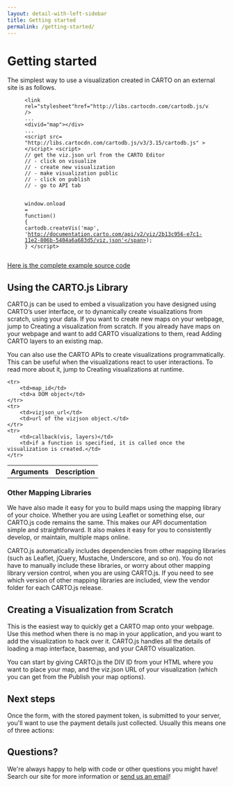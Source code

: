 ```yaml
---
layout: detail-with-left-sidebar
title: Getting started
permalink: /getting-started/
---
```




<h1 class="page-detail-heading">Getting started</h1>
<p class="page-sub-paragraph">The simplest way to use a visualization created in CARTO on an external site is as follows.</p>
<figure class="highlight">
	<pre><code class="language-html" data-lang="html"><span class="nt">&lt;link</span> <span class="na">rel=</span><span class="s">"stylesheet"</span><span class="na">href=</span><span class="s">"http://libs.cartocdn.com/cartodb.js/v3/3.15/themes/css/cartodb.css"</span> <span class="nt">/&gt;</span>
...
<span class="nt">&lt;div</span><span class="na">id=</span><span class="s">"map"</span><span class="nt">&gt;&lt;/div&gt;</span>
...
<span class="nt">&lt;script </span><span class="na">src=</span> <span class="s">"http://libs.cartocdn.com/cartodb.js/v3/3.15/cartodb.js"</span> <span class="nt">&gt;&lt;/script&gt;</span> <span class="nt">&lt;script&gt;</span> 
<span class="c1">// get the viz.json url from the CARTO Editor</span> 
<span class="c1">// - click on visualize</span> 
<span class="c1">// - create new visualization</span> 
<span class="c1">// - make visualization public</span> 
<span class="c1">// - click on publish</span> 
<span class="c1">// - go to API tab</span>
			
<span class="nb">window</span><span class="p">.</span><span class="nx">onload</span> <span class="o">=</span> <span class="kd">function</span><span class="p">()</span> <span class="p">{</span>
<span class="nx">cartodb</span><span class="p">.</span><span class="nx">createVis</span><span class="p">(</span><span class="s1">'map'</span><span class="p">,</span> <span class="s1">'http://documentation.carto.com/api/v2/viz/2b13c956-e7c1-11e2-806b-5404a6a683d5/viz.json'</span><span class="p">);</span>
<span class="p">}</span>
<span class="nt">&lt;/script&gt;</span>
		</code></pre>
</figure>

<p class="page-sub-paragraph"><a href="#">Here is the complete example source code</a></p>

<h2 class="page-detail-sub-heading">Using the CARTO.js Library</h2>

<p class="page-sub-paragraph">CARTO.js can be used to embed a visualization you have designed using CARTO’s user interface, or to dynamically create visualizations from scratch, using your data. If you want to create new maps on your webpage, jump to Creating a visualization from scratch. If you already have maps on your webpage and want to add CARTO visualizations to them, read Adding CARTO layers to an existing map.</p>
<p class="page-sub-paragraph">You can also use the CARTO APIs to create visualizations programmatically. This can be useful when the visualizations react to user interactions. To read more about it, jump to Creating visualizations at runtime.</p>

<table>
	<tr>
		<th>Arguments</th>
		<th>Description</th>
	</tr>

	<tr>
		<td>map_id</td>
		<td>a DOM object</td>
	</tr>
	<tr>
		<td>vizjson_url</td>
		<td>url of the vizjson object.</td>
	</tr>
	<tr>
		<td>callback(vis, layers)</td>
		<td>if a function is specified, it is called once the visualization is created.</td>
	</tr>
</table>

<h3>Other Mapping Libraries</h3>
<p class="page-sub-paragraph">We have also made it easy for you to build maps using the mapping library of your choice. Whether you are using Leaflet or something else, our CARTO.js code remains the same. This makes our API documentation simple and straightforward. It also makes it easy for you to consistently develop, or maintain, multiple maps online.</p>

<div class="alert alert-success" role="alert">
<p class="page-sub-paragraph">CARTO.js automatically includes dependencies from other mapping libraries (such as Leaflet, jQuery, Mustache, Underscore, and so on). You do not have to manually include these libraries, or worry about other mapping library version control, when you are using CARTO.js. If you need to see which version of other mapping libraries are included, view the vendor folder for each CARTO.js release.</p>
</div>

<h2 class="page-detail-sub-heading">Creating a Visualization from Scratch</h2>
<p class="page-sub-paragraph">This is the easiest way to quickly get a CARTO map onto your webpage. Use this method when there is no map in your application, and you want to add the visualization to hack over it. CARTO.js handles all the details of loading a map interface, basemap, and your CARTO visualization.</p>
<p class="page-sub-paragraph">You can start by giving CARTO.js the DIV ID from your HTML where you want to place your map, and the viz.json URL of your visualization (which you can get from the Publish your map options).</p>

<h2 class="page-detail-sub-heading">Next steps</h2>
<p class="page-sub-paragraph">Once the form, with the stored payment token, is submitted to your server, you'll want to use the payment details just collected. Usually this means one of three actions:</p>

<h2 class="page-detail-sub-heading">Questions?</h2>
<p class="page-sub-paragraph">We're always happy to help with code or other questions you might have! Search our site for more information or <a href="mailto:loremipsum@loremmail.com">send us an email</a>!</p>
